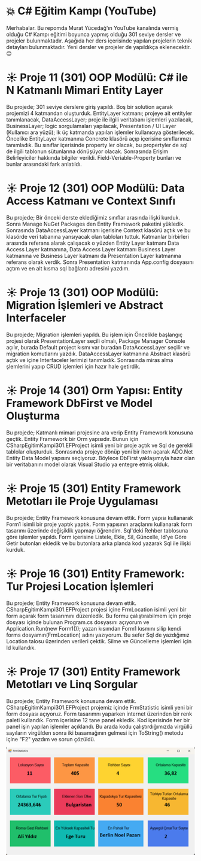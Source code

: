 # :boom: C# Eğitim Kampı (YouTube)

Merhabalar. Bu repomda Murat Yücedağ'ın YouTube kanalında vermiş olduğu C# Kampı eğitimi boyunca yapmış olduğu 301 seviye dersler ve projeler bulunmaktadır. Aşağıda her ders içerisinde yapılan projelerin teknik detayları bulunmaktadır. Yeni dersler ve projeler de yapıldıkça eklenecektir. :blush: 


# :sunny: Proje 11 (301) OOP Modülü: C# ile N Katmanlı Mimari Entity Layer
Bu projede; 301 seviye derslere giriş yapıldı. Boş bir solution açarak projemizi 4 katmandan oluşturduk. EntityLayer katmanı; projeye ait entityler tanımlanacak, DataAccessLayer; proje ile ilgili veritabanı işlemleri yazılacak, BusinessLayer; logic sorgulamaları yapılacak, Presentation / UI Layer (Kullanıcı ara yüzü); lk üç katmanda yapılan işlemler kullanıcıya gösterilecek. Öncelike EntityLayer katmanına Concrete klasörü açıp içerisine sınıflarımızı tanımladık. Bu sınıflar içerisinde property ler olacak, bu propertyler de sql de ilgili tablonun sütunlarına dönüşüyor olacak. Sonrasında Erişim Belirleyiciler hakkında bilgiler verildi. Field-Veriable-Property bunları ve bunlar arasındaki fark anlatıldı.   

# :sunny: Proje 12 (301) OOP Modülü: Data Access Katmanı ve Context Sınıfı
Bu projede; Bir önceki derste eklediğimiz sınıflar arasında ilişki kurduk. Sonra Manage NuGet Packages den Entity Framework paketini yükledik. Sonrasında DataAccessLayer katmanı içerisine Context klasörü açtık ve bu klasörde veri tabanına yansıyacak olan tabloları tuttuk. Katmanlar birbirleri arasında referans alarak çalışacak o yüzden Entity Layer katmanı Data Access Layer katmanına, Data Access Layer katmanı Business Layer katmanına ve Business Layer katmanı da Presentation Layer katmanına referans olarak verdik. Sonra Presentation katmanında App.config dosyasını açtım ve en alt kısma sql bağlantı adresini yazdım.

# :sunny: Proje 13 (301) OOP Modülü: Migration İşlemleri ve Abstract Interfaceler
Bu projede; Migration işlemleri yapıldı. Bu işlem için Öncelikle başlangıç projesi olarak PresentationLayer seçili olmalı, Package Manager Console açılır, burada Default project kısmı var buradan DataAccessLayer seçilir ve migration komutlarını yazdık. DataAccessLayer katmanına Abstract klasörü açtık ve içine Interfaceler lerimizi tanımladık. Sonrasında miras alma şlemlerini yapıp CRUD işlemleri için hazır hale getirdik.

# :sunny: Proje 14 (301) Orm Yapısı: Entity Framework DbFirst ve Model Oluşturma
Bu projede; Katmanlı mimari projesine ara verip Entity Framework konusuna geçtik. Entity Framework bir Orm yapısıdır. Bunun için CSharpEgitimKampi301.EFProject isimli yeni bir proje açtık ve Sql de gerekli tablolar oluşturduk. Sonrasında projeye dönüp yeni bir item açarak ADO.Net Entity Data Model yapısını seçiyoruz. Böylece DbFirst yaklaşımıyla hazır olan bir veritabanını model olarak Visual Studio ya entegre etmiş olduk. 

# :sunny: Proje 15 (301) Entity Framework Metotları ile Proje Uygulaması
Bu projede; Entity Framework konusuna devam ettik. Form yapısı kullanarak Form1 isimli bir proje yaptık yaptık. Form yapısının araçlarını kullanarak form tasarımı üzerinde değişiklik yapmayı öğrendim. Sql'deki Rehber tablosuna göre işlemler yapıldı. Form içerisine Listele, Ekle, Sil, Güncelle, Id'ye Göre Getir butonları ekledik ve bu butonlara arka planda kod yazarak Sql ile ilişki kurduk.

# :sunny: Proje 16 (301) Entity Framework: Tur Projesi Location İşlemleri
Bu projede; Entity Framework konusuna devam ettik. CSharpEgitimKampi301.EFProject projesi içine FrmLocation isimli yeni bir form açarak form tasarımını düzenledik. Bu formu çalıştırabilmem için proje dosyası içinde bulunan Program.cs dosyasını açıyorum ve Application.Run(new Form1()); yazan kısımdan Form1 kısmını silip kendi forms dosyamın(FrmLocation) adını yazıyorum. Bu sefer Sql de yazdığımız Location talosu üzerinden verileri çektik. Silme ve Güncelleme işlemleri için Id kullandık.

# :sunny: Proje 17 (301) Entity Framework Metotları ve Linq Sorgular
Bu projede; Entity Framework konusuna devam ettik. CSharpEgitimKampi301.EFProject projemiz içinde FrmStatistic isimli yeni bir form dosyası açıyoruz. Form tasarımnı yaparken internet üzerinden bir renk paleti kullandık. Form içerisine 12 tane panel ekledik. Kod içerisinde her bir panel işin yapılan işlemler açıklandı. Bu arada kodu çalıştırdığımızda virgüllü sayıların virgülden sonra iki basamağının gelmesi için ToString() metodu içine "F2" yazdım ve sorun çözüldü. 

![FrmStatistic](https://github.com/DemirbasAlperen/CSharpEgitimKampi301/blob/master/FrmStatistic.png?raw=true)

